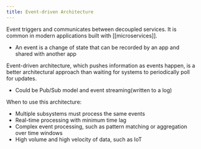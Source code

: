 ```yaml
---
title: Event-driven Architecture
---
```

Event triggers and communicates between decoupled services. It is common in modern applications built with [[microservices]].
- An event is a change of state that can be recorded by an app and shared with another app

Event-driven architecture, which pushes information as events happen, is a better architectural approach than waiting for systems to periodically poll for updates.
- Could be Pub/Sub model and event streaming(written to a log)

When to use this architecture:
- Multiple subsystems must process the same events
- Real-time processing with minimum time lag
- Complex event processing, such as pattern matching or aggregation over time windows
- High volume and high velocity of data, such as IoT

